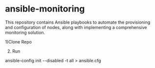 # ansible-monitoring

This repository contains Ansible playbooks to automate the provisioning and configuration of nodes, along with implementing a comprehensive monitoring solution.

1)Clone Repo

2) Run

ansible-config init --disabled -t all > ansible.cfg
